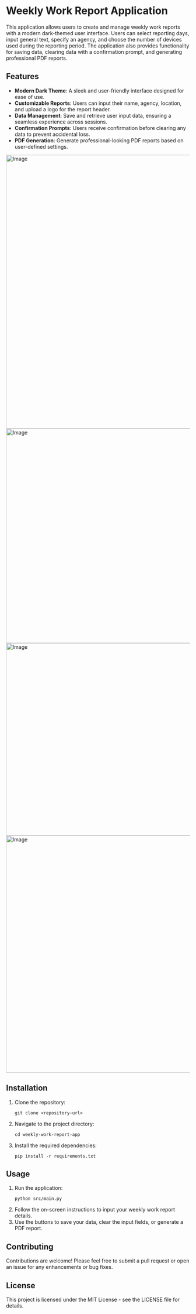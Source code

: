 # Weekly Work Report Application

This application allows users to create and manage weekly work reports with a modern dark-themed user interface. Users can select reporting days, input general text, specify an agency, and choose the number of devices used during the reporting period. The application also provides functionality for saving data, clearing data with a confirmation prompt, and generating professional PDF reports.

## Features

- **Modern Dark Theme**: A sleek and user-friendly interface designed for ease of use.
- **Customizable Reports**: Users can input their name, agency, location, and upload a logo for the report header.
- **Data Management**: Save and retrieve user input data, ensuring a seamless experience across sessions.
- **Confirmation Prompts**: Users receive confirmation before clearing any data to prevent accidental loss.
- **PDF Generation**: Generate professional-looking PDF reports based on user-defined settings.

<img width="682" height="748" alt="Image" src="https://github.com/user-attachments/assets/9cfe7159-f550-4729-baa3-d57418405cfd" />

<img width="621" height="586" alt="Image" src="https://github.com/user-attachments/assets/f85b180d-9290-4a5b-9e42-dbfa63ea7ae7" />

<img width="695" height="526" alt="Image" src="https://github.com/user-attachments/assets/d0cb9254-75b5-4936-bad7-0825cd13a5a2" />

<img width="935" height="648" alt="Image" src="https://github.com/user-attachments/assets/67a8fa99-7840-40e8-b272-f118714c3b2d" />

## Installation

1. Clone the repository:
   ```
   git clone <repository-url>
   ```
2. Navigate to the project directory:
   ```
   cd weekly-work-report-app
   ```
3. Install the required dependencies:
   ```
   pip install -r requirements.txt
   ```

## Usage

1. Run the application:
   ```
   python src/main.py
   ```
2. Follow the on-screen instructions to input your weekly work report details.
3. Use the buttons to save your data, clear the input fields, or generate a PDF report.

## Contributing

Contributions are welcome! Please feel free to submit a pull request or open an issue for any enhancements or bug fixes.

## License

This project is licensed under the MIT License - see the LICENSE file for details.

